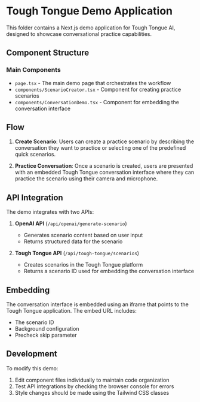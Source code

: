 # Tough Tongue Demo Application

This folder contains a Next.js demo application for Tough Tongue AI, designed to showcase conversational practice capabilities.

## Component Structure

### Main Components

- `page.tsx` - The main demo page that orchestrates the workflow
- `components/ScenarioCreator.tsx` - Component for creating practice scenarios
- `components/ConversationDemo.tsx` - Component for embedding the conversation interface

## Flow

1. **Create Scenario**: Users can create a practice scenario by describing the conversation they want to practice or selecting one of the predefined quick scenarios.

2. **Practice Conversation**: Once a scenario is created, users are presented with an embedded Tough Tongue conversation interface where they can practice the scenario using their camera and microphone.

## API Integration

The demo integrates with two APIs:

1. **OpenAI API** (`/api/openai/generate-scenario`)
   - Generates scenario content based on user input
   - Returns structured data for the scenario

2. **Tough Tongue API** (`/api/tough-tongue/scenarios`)
   - Creates scenarios in the Tough Tongue platform
   - Returns a scenario ID used for embedding the conversation interface

## Embedding

The conversation interface is embedded using an iframe that points to the Tough Tongue application. The embed URL includes:
- The scenario ID
- Background configuration
- Precheck skip parameter

## Development

To modify this demo:

1. Edit component files individually to maintain code organization
2. Test API integrations by checking the browser console for errors
3. Style changes should be made using the Tailwind CSS classes 